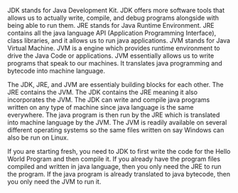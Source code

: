 JDK stands for Java Development Kit. JDK offers more software tools that allows us to actually write, compile, and debug programs alongside with being able to run them.
JRE stands for Java Runtime Environment. JRE contains all the java language API (Application Programming Interface), class libraries, and it allows us to run java applications.
JVM stands for Java Virtual Machine. JVM is a engine which provides runtime environment to drive the Java Code or applications. JVM essentially allows us to write programs that speak to our machines. It translates java programming and bytecode into machine language.

The JDK, JRE, and JVM are essentialy building blocks for each other. The JRE contains the JVM. The JDK contains the JRE meaning it also incorporates the JVM. The JDK can write and compile java programs written on any type of machine since java language is the same everywhere. The java program is then run by the JRE which is translated into machine language by the JVM. The JVM is readily available on several different operating systems so the same files written on say Windows can also be run on Linux.

If you are starting fresh, you need to JDK to first write the code for the Hello World Program and then compile it. If you already have the program files compiled and written in java language, then you only need the JRE to run the program. If the java program is already translated to java bytecode, then you only need the JVM to run it.
